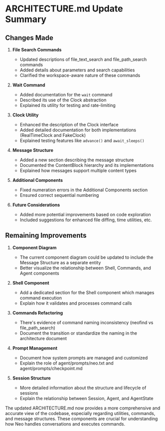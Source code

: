 # ARCHITECTURE.md Update Summary

## Changes Made

1. **File Search Commands**
   - Updated descriptions of file_text_search and file_path_search commands
   - Added details about parameters and search capabilities
   - Clarified the workspace-aware nature of these commands

2. **Wait Command**
   - Added documentation for the `wait` command
   - Described its use of the Clock abstraction
   - Explained its utility for testing and rate-limiting

3. **Clock Utility**
   - Enhanced the description of the Clock interface
   - Added detailed documentation for both implementations (RealTimeClock and FakeClock)
   - Explained testing features like `advance()` and `await_sleeps()`

4. **Message Structure**
   - Added a new section describing the message structure
   - Documented the ContentBlock hierarchy and its implementations
   - Explained how messages support multiple content types

5. **Additional Components**
   - Fixed numeration errors in the Additional Components section
   - Ensured correct sequential numbering

6. **Future Considerations**
   - Added more potential improvements based on code exploration
   - Included suggestions for enhanced file diffing, time utilities, etc.

## Remaining Improvements

1. **Component Diagram**
   - The current component diagram could be updated to include the Message Structure as a separate entity
   - Better visualize the relationship between Shell, Commands, and Agent components

2. **Shell Component**
   - Add a dedicated section for the Shell component which manages command execution
   - Explain how it validates and processes command calls

3. **Commands Refactoring**
   - There's evidence of command naming inconsistency (neofind vs file_path_search)
   - Document the transition or standardize the naming in the architecture document

4. **Prompt Management**
   - Document how system prompts are managed and customized
   - Explain the role of agent/prompts/neo.txt and agent/prompts/checkpoint.md

5. **Session Structure**
   - More detailed information about the structure and lifecycle of sessions
   - Explain the relationship between Session, Agent, and AgentState

The updated ARCHITECTURE.md now provides a more comprehensive and accurate view of the codebase, especially regarding utilities, commands, and message structures. These components are crucial for understanding how Neo handles conversations and executes commands.
